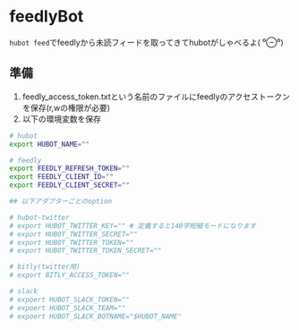 # feedlyBot
`hubot feed`でfeedlyから未読フィードを取ってきてhubotがしゃべるよ( ⁰⊖⁰)

## 準備
1. feedly_access_token.txtという名前のファイルにfeedlyのアクセストークンを保存(r,wの権限が必要)
1. 以下の環境変数を保存

```sh
# hubot
export HUBOT_NAME=""

# feedly
export FEEDLY_REFRESH_TOKEN=""
export FEEDLY_CLIENT_ID=""
export FEEDLY_CLIENT_SECRET=""

## 以下アダプターごとのoption

# hubot-twitter
# export HUBOT_TWITTER_KEY="" # 定義すると140字短縮モードになります
# export HUBOT_TWITTER_SECRET=""
# export HUBOT_TWITTER_TOKEN=""
# export HUBOT_TWITTER_TOKEN_SECRET=""

# bitly(twitter用)
# export BITLY_ACCESS_TOKEN=""

# slack
# expoert HUBOT_SLACK_TOKEN=""
# expoert HUBOT_SLACK_TEAM=""
# expoert HUBOT_SLACK_BOTNAME="$HUBOT_NAME"
```
